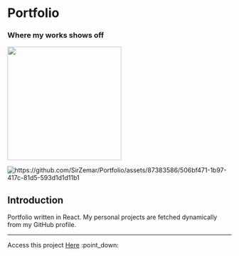 <h1><name>Portfolio</name></h1>
<h3> Where my works shows off </h3>

<!-- <logo>https://github.com/SirZemar/Portfolio/assets/87383586/391d22f6-0689-4bdd-b96a-8fc7f1afd519</logo> -->
<img src="https://github.com/SirZemar/Portfolio/assets/87383586/391d22f6-0689-4bdd-b96a-8fc7f1afd519" width="256px"/>

![<image>https://github.com/SirZemar/Portfolio/assets/87383586/506bf471-1b97-417c-81d5-593d1d1d11b1</image>](https://github.com/SirZemar/Portfolio/assets/87383586/506bf471-1b97-417c-81d5-593d1d1d11b1)

<h2> Introduction </h2>
<p><description>Portfolio written in React. My personal projects are fetched dynamically from my GitHub profile.</description></p>

<hr>
Access this project <a href="https://sage-cendol-c74a7f.netlify.app" target="_blank" website="<website>https://sage-cendol-c74a7f.netlify.app</website>" >Here</a> :point_down:
